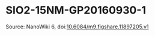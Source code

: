 <a name="material" />

# SIO2-15NM-GP20160930-1
<script type="application/ld+json">
  {
    "@context": "https://schema.org/",
    "@type": "ChemicalSubstance",
    "@id": "https://egonw.github.io/nanowiki/nanowiki495.html#material",
    "http://purl.org/dc/terms/conformsTo":
      {
        "@type": "CreativeWork",
        "@id": "https://bioschemas.org/profiles/ChemicalSubstance/0.4-RELEASE/"
      },
    "identfier": "495",
    "name": "SIO2-15NM-GP20160930-1",
    "url": "https://egonw.github.io/nanowiki/nanowiki495.html#material",
    "sameAs": "http://127.0.0.1/mediawiki/index.php/Special:URIResolver/SIO2-2D15NM-2DGP20160930-2D1"
  }
</script>




Source: NanoWiki 6, doi:[10.6084/m9.figshare.11897205.v1](https://doi.org/10.6084/m9.figshare.11897205.v1)
